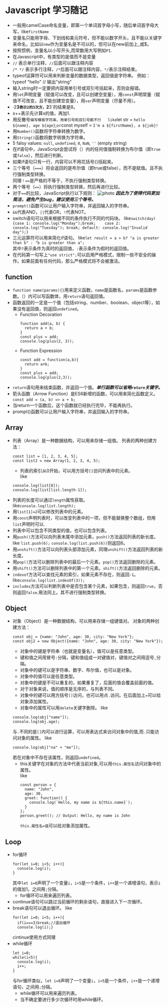 # Javascript 学习随记
* 一般用camelCase命名变量，即第一个单词首字母小写，随后单词首字母大写，like`firstName`
* 变量名只能用字母、下划线和美元符号，但不能以数字开头，且不能以关键字来命名，比如以`new`作为变量名是不可以的，但可以在new前加上_或$。
* 按照惯例，变量名以小写开头,而常数用大写例如`PI`.
* 在Javascript中，有类型的是值而不是变量
* `//` 表示单行注释，`//`后面可以跟注释内容  
  `/* */` 表示多行注释，`/*`后面可以跟注释内容，`*/`表示注释结束。
* typeof运算符可以用来判断变量的数据类型，返回值是字符串。
  例如：typeof "hello" // 输出"string"
* 输入string时一定要把内容用单引号或双引号括起来，否则会报错。
* 用`let`声明变量（赋值可以改变，且可以创建空变量），用`const`声明常量（赋值不可改变，且不能创建空变量），用`var`声明变量（尽量不用）。
* ·2**3`表示2的3次方，`2**3`的结果是8。
* x++表示先计算x的值，再加1.
* 用反撇号`编写模板字符串，用单引号和双引号都不行  
  like`let str = `hello ${name}, age ${age}`;`or`const myself = `I'm a ${firstName}, a ${job}!`
* 用`Number()`函数将字符串转换为数字。
* 用`String()`函数将数字转换为字符串。
* 5 falsy values: `null`, `undefined`, `0`, `NaN`, `''` (empty string)
* 在if语句中，JavaScript会尝试将（）内的任何值强制转换为布尔值（即`true`或`false`），然后进行判断。
* 如果if语句只有一行，内容可以不用花括号{}括起来。
* 三个等号（`===`）将会返回的是布尔值（即true或false），而不是赋值。且不执行强制类型转换。  
同理`！==`是严格的不等于，不执行强制类型转换。
* 两个等号（`==`）将执行强制类型转换，然后再进行比较。 
* 对于`==`的比较，JavaScript执行以下规则：
  ![photo](https://i.sstatic.net/7OVKq.png) 
***因此为了使得代码更加简洁，避免产生bug，建议使用三个等号。***
* `prompt()`函数可以让用户输入字符串，并返回输入的字符串。
* `&&`代表AND，`||`代表OR，`!`代表NOT。
* switch语句可以用来根据不同的条件执行不同的代码块。
  like`switch(day){case 1: console.log("Monday");break;   
  case 2: console.log("Tuesday"); break; default: console.log("Invalid day");}`
* 三元运算符可以用来简化if语句。
  like`let result = a > b? "a is greater than b" : "b is greater than a";`  
  其中`?`表示条件为真时的返回值，`:`表示条件为假时的返回值。
* 在代码第一句写上`"use strict";`可以启用严格模式，限制一些不安全的操作。如果前面有任何代码，那么严格模式将不会被激活。
## function
* `function name(params){}`用来定义函数，`name`是函数名，`params`是函数参数。（）内可以写函数体，用`return`语句返回值。
* 函数返回的一定是一个值（包括string、number、boolean、object等），如果没有返回值，则返回`undefined`。
  * Function Decoration
    ```
    function add(a, b) {
      return a + b;
    }
    const plus = add;
    console.log(plus(2, 3));
    ```
  * Function Expression
      ```
      const add = function(a,b){
        return a+b;
      }
      const plus = add;
      console.log(plus(2,3));
      ```
* `return`语句用来结束函数，并返回一个值。***单行函数可以省略`return`关键字。***
* 箭头函数（Arrow Function）是ES6新增的函数，可以用来简化函数定义。
  `const add = (a, b) => a + b;`
* 当return一个函数后，这个函数就已经执行完毕，不能再执行。
* prompt()函数可以让用户输入字符串，并返回输入的字符串。
## Array
* 列表（Array）是一种数据结构，可以用来存储一组值。
  列表的两种创建方法：
  ```
  const list = [1, 2, 3, 4, 5];
  const list2 = new Array(1, 2, 3, 4, 5);
  ```
  * 列表的索引从0开始，可以用方括号`[]`访问列表中的元素。  
  like
  ```
  console.log(list[0]);
  console.log(list[list.length-1]);
  ```
* 列表的长度可以通过`length`属性获取。  
  like`console.log(list.length);`
* 用`list[1]=2`可以修改列表中的元素。
* 用`const`声明列表时，可以改变列表中的一项，但不能替换整个数组，但用`list`声明时可以.
* 列表中可以包含不同类型的值，也可以包含列表。
* 用`push()`方法可以向列表末尾中添加元素，`push()`方法返回列表的新长度。  
  like
  `list.push(6);`
  `console.log(list.push(6))`则返回6。
* 用`unshift()`方法可以向列表头部添加元素，同理`unshift()`方法返回列表的新长度。  
* 用`pop()`方法可以删除列表中的最后一个元素。`pop()`方法返回删除的元素。
* 用`shift()`方法可以删除列表中的第一个元素。`shift()`方法返回删除的元素。
* `indexof`方法可以查找元素的索引，如果元素不存在，则返回`-1`。  
  like`console.log(list.indexOf(3));`
* `includes`方法可以判断列表中是否包含某个元素，如果包含，则返回`true`，否则返回`false`.用法同上。其不进行强制类型转换。
## Object
* 对象（Object）是一种数据结构，可以用来存储一组键值对。
  对象的两种创建方法：
  ```
  const obj = {name: "John", age: 30, city: "New York"};
  const obj2 = new Object({name: "John", age: 30, city: "New York"});
  ```
  * 对象中的键是字符串（也就是变量名），值可以是任意类型。
  * 键和值之间用冒号`:`分隔，键和值组成一对键值对，键值对之间用逗号`,`分隔。
  * 对象中的键可以是字符串、数字、布尔值，也可以是对象。
  * 对象中的值可以是任意类型。
  * 对象中的键是不可以重复的，如果重复了，后面的值会覆盖前面的值。
  * 对于对象来说，值的顺序是无序的，与列表不同。
  * 对象中的键可以用方括号`[]`访问，也可以用点`.`访问。在后面加上`=`可以给对象添加属性。
  * 对象中的属性可以用`delete`关键字删除。
  like
  ```
  console.log(obj["name"]);
  console.log(obj.age);
  ```
  与`.`不同的是`[]`内可以进行运算，可以用表达式来访问对象中的值,而`.`只能访问对象的属性。
  like
  ```
  console.log(obj["na" + "me"]);
  ```
  若在对象中不存在该属性，则返回`undefined`。
  * this关键字在对象的方法中代表当前对象,可以用`this.属性名`访问对象中的属性。  
    like
    ```
    const person = {
      name: "John",
      age: 30,
      greet: function() {
        console.log(`Hello, my name is ${this.name}`);
      }
    };
    person.greet(); // Output: Hello, my name is John
    ```
    `this.属性名=值`可以给对象添加属性。
## Loop
* for循环
  ```
  for(let i=0; i<5; i++){
    console.log(i);
  }
  ```
  其中`let i=0`声明了一个变量`i`，`i<5`是一个条件，`i++`是一个递增语句，表示`i`的值加1。之间用`;`分隔。
  * for循环可以用来遍历列表。
* continue语句可以跳过当前循环的剩余语句，直接进入下一次循环。
* break语句可以退出循环。
  like
  ```
  for(let i=0; i<5; i++){
    if(i===3)break;//退出循环
    console.log(i);}
  ```
  cintinue使用方式同理
* while循环
  ```
  let i=0;
  while(i<5){
    console.log(i);
    i++;
  }
  ```
  与for循环类似，`let i=0`声明了一个变量`i`，`i<5`是一个条件，`i++`是一个递增语句，之间用`;`分隔。
  * while循环可以用来遍历列表。
  * 当不确定要进行多少次循环时用while循环。